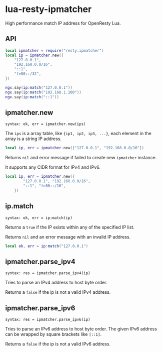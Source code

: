 # lua-resty-ipmatcher

High performance match IP address for OpenResty Lua.

## API

```lua
local ipmatcher = require("resty.ipmatcher")
local ip = ipmatcher.new({
    "127.0.0.1",
    "192.168.0.0/16",
    "::1",
    "fe80::/32",
})

ngx.say(ip:match("127.0.0.1"))
ngx.say(ip:match("192.168.1.100"))
ngx.say(ip:match("::1"))
```

## ipmatcher.new

`syntax: ok, err = ipmatcher.new(ips)`

The `ips` is a array table, like `{ip1, ip2, ip3, ...}`,
each element in the array is a string IP address.

```lua
local ip, err = ipmatcher.new({"127.0.0.1", "192.168.0.0/16"})
```

Returns `nil` and error message if failed to create new `ipmatcher` instance.

It supports any CIDR format for IPv4 and IPv6.

```lua
local ip, err = ipmatcher.new({
        "127.0.0.1", "192.168.0.0/16",
        "::1", "fe80::/16",
    })
```

## ip.match

`syntax: ok, err = ip:match(ip)`

Returns a `true` if the IP exists within any of the specified IP list.

Returns `nil` and an error message with an invalid IP address.

```lua
local ok, err = ip:match("127.0.0.1")
```

## ipmatcher.parse_ipv4

`syntax: res = ipmatcher.parse_ipv4(ip)`

Tries to parse an IPv4 address to host byte order.

Returns a `false` if the ip is not a valid IPv4 address.


## ipmatcher.parse_ipv6

`syntax: res = ipmatcher.parse_ipv6(ip)`

Tries to parse an IPv6 address to host byte order. The given IPv6 address
can be wrapped by square brackets like `[::1]`.

Returns a `false` if the ip is not a valid IPv6 address.
